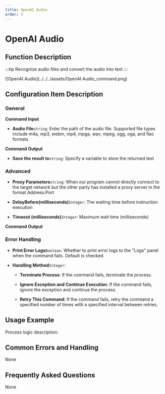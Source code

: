 ```yaml
---
title: OpenAI Audio
order: 3
---
```


# OpenAI Audio

## Function Description

:::tip 
Recognize audio files and convert the audio into text
:::

![OpenAI Audio](../../../assets/OpenAI Audio_command.png)

## Configuration Item Description

### General

**Command Input**

- **Audio File**`string`: Enter the path of the audio file. Supported file types include m4a, mp3, webm, mp4, mpga, wav, mpeg, ogg, oga, and flac formats


**Command Output**

- **Save the result to**`string`: Specify a variable to store the returned text

### Advanced

- **Proxy Parameters**`string`: When our program cannot directly connect to the target network but the other party has installed a proxy server in the format Address:Port

- **DelayBefore(milliseconds)**`Integer`: The waiting time before instruction execution

- **Timeout (milliseconds)**`Integer`: Maximum wait time (milliseconds)


**Command Output**

### Error Handling

- **Print Error Logs**`Boolean`: Whether to print error logs to the "Logs" panel when the command fails. Default is checked. 

- **Handling Method**`Integer`:

    - **Terminate Process**: If the command fails, terminate the process.

    - **Ignore Exception and Continue Execution**: If the command fails, ignore the exception and continue the process.

    - **Retry This Command**: If the command fails, retry the command a specified number of times with a specified interval between retries.

## Usage Example

Process logic description:

## Common Errors and Handling

None

## Frequently Asked Questions

None

